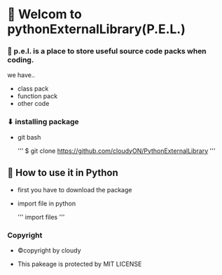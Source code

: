 # 👋 Welcom to pythonExternalLibrary(P.E.L.)

### 📣 p.e.l. is a place to store useful source code packs when coding.
we have..

* class pack
* function pack
* other code

### ⬇ installing package 


* git bash
  
  '''
    $ git clone https://github.com/cloudyON/PythonExternalLibrary 
  '''

## 🤔 How to use it in Python
* first you have to download the package

* import file in python
  
  '''
    import files
  '''


### Copyright
* ©copyright by cloudy

* This pakeage is protected by MIT LICENSE









